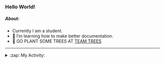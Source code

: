 ### Hello World!

##### About:
- Currently I am a student.
- 🌱 I’m learning how to make better documentation.
- 🌱 GO PLANT SOME TREES AT [TEAM TREES](https://teamtrees.org/)

---
<details>
  <summary>:zap: My Activity:</summary>
  
<!--START_SECTION:waka-->
![Code Time](http://img.shields.io/badge/Code%20Time-1%2C150%20hrs%206%20mins-blue)

**I'm a Night 🦉** 

```text
🌞 Morning                1428 commits        ██░░░░░░░░░░░░░░░░░░░░░░░   09.22 % 
🌆 Daytime                5492 commits        █████████░░░░░░░░░░░░░░░░   35.47 % 
🌃 Evening                4445 commits        ███████░░░░░░░░░░░░░░░░░░   28.71 % 
🌙 Night                  4117 commits        ███████░░░░░░░░░░░░░░░░░░   26.59 % 
```
📅 **I'm Most Productive on Wednesday** 

```text
Monday                   2327 commits        ████░░░░░░░░░░░░░░░░░░░░░   15.03 % 
Tuesday                  2023 commits        ███░░░░░░░░░░░░░░░░░░░░░░   13.07 % 
Wednesday                3574 commits        ██████░░░░░░░░░░░░░░░░░░░   23.08 % 
Thursday                 1910 commits        ███░░░░░░░░░░░░░░░░░░░░░░   12.34 % 
Friday                   1518 commits        ██░░░░░░░░░░░░░░░░░░░░░░░   09.80 % 
Saturday                 1385 commits        ██░░░░░░░░░░░░░░░░░░░░░░░   08.95 % 
Sunday                   2745 commits        ████░░░░░░░░░░░░░░░░░░░░░   17.73 % 
```


📊 **This Week I Spent My Time On** 

```text
🔥 Editors: 
VS Code                  5 hrs 20 mins       █████████████████████████   100.00 % 

🐱‍💻 Projects: 
giveth-dapps-v2          2 hrs 54 mins       ██████████████░░░░░░░░░░░   54.55 % 
praise                   2 hrs 25 mins       ███████████░░░░░░░░░░░░░░   45.45 % 
```


 Last Updated on 12/07/2023 04:09:58 UTC
<!--END_SECTION:waka-->
</details>
